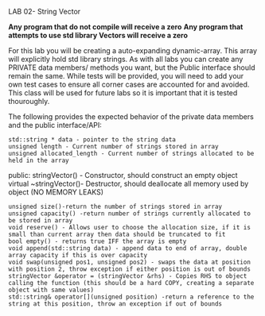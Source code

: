 LAB 02- String Vector

**Any program that do not compile will receive a zero**
**Any program that attempts to use std library Vectors will receive a zero**

For this lab you will be creating a auto-expanding dynamic-array. This array will explicitly hold std library strings.
As with all labs you can create any PRIVATE data members/ methods you want, but the Public interface should remain the same.
While tests will be provided, you will need to add your own test cases to ensure all corner cases are accounted for and avoided.
This class will be used for future labs so it is important that it is tested thouroughly.

The following provides the expected behavior of the private data members and the public interface/API:

    std::string * data - pointer to the string data
    unsigned length - Current number of strings stored in array
    unsigned allocated_length - Current number of strings allocated to be held in the array

public:
    stringVector() - Constructor, should construct an empty object
    virtual ~stringVector()- Destructor, should deallocate all memory used by object (NO MEMORY LEAKS)

    unsigned size()-return the number of strings stored in array
    unsigned capacity() -return number of strings currently allocated to be stored in array
    void reserve() - Allows user to choose the allocation size, if it is small than current array then data should be truncated to fit
    bool empty() - returns true IFF the array is empty
    void append(std::string data) - append data to end of array, double array capacity if this is over capacity
    void swap(unsigned pos1, unsigned pos2) - swaps the data at position with position 2, throw exception if either position is out of bounds
    stringVector &operator = (stringVector &rhs) - Copies RHS to object calling the function (this should be a hard COPY, creating a separate object with same values)
    std::string& operator[](unsigned position) -return a reference to the string at this position, throw an exception if out of bounds

